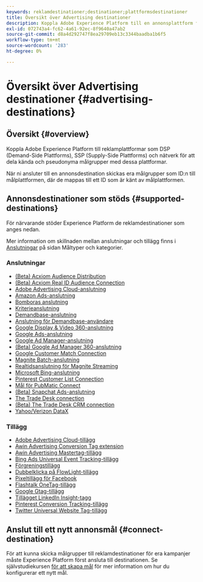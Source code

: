 ```yaml
---
keywords: reklamdestinationer;destinationer;plattformsdestinationer
title: Översikt över Advertising destinationer
description: Koppla Adobe Experience Platform till en annonsplattform från tredje part (t.ex. DSP, annonsnätverk, SSP) och dela pseudonyma målgrupper med dessa plattformar.
exl-id: 072743a4-fc62-4a61-92ec-8f9640a47ab2
source-git-commit: d8a4d292747f8ea29709eb13c3344baadba1b6f5
workflow-type: tm+mt
source-wordcount: '283'
ht-degree: 0%

---
```


# Översikt över Advertising destinationer {#advertising-destinations}

## Översikt {#overview}

Koppla Adobe Experience Platform till reklamplattformar som DSP (Demand-Side Plattforms), SSP (Supply-Side Plattforms) och nätverk för att dela kända och pseudonyma målgrupper med dessa plattformar.

När ni ansluter till en annonsdestination skickas era målgrupper som ID:n till målplattformen, där de mappas till ett ID som är känt av målplattformen.

## Annonsdestinationer som stöds {#supported-destinations}

För närvarande stöder Experience Platform de reklamdestinationer som anges nedan.

Mer information om skillnaden mellan anslutningar och tillägg finns i [Anslutningar](../../destination-types.md#connections) på sidan Måltyper och kategorier.

### Anslutningar

* [(Beta) Acxiom Audience Distribution](acxiom-audience-connection.md)
* [(Beta) Acxiom Real ID Audience Connection](acxiom-real-id-audience-connection.md)
* [Adobe Advertising Cloud-anslutning](adobe-advertising-cloud-connection.md)
* [Amazon Ads-anslutning](amazon-ads.md)
* [Bomboras anslutning](bombora.md)
* [Kriterieanslutning](criteo.md)
* [Demandbase-anslutning](demandbase.md)
* [Anslutning för Demandbase-användare](demandbase-people.md)
* [Google Display &amp; Video 360-anslutning](google-dv360.md)
* [Google Ads-anslutning](google-ads-destination.md)
* [Google Ad Manager-anslutning](google-ad-manager.md)
* [(Beta) Google Ad Manager 360-anslutning](google-ad-manager-360-connection.md)
* [Google Customer Match Connection](google-customer-match.md)
* [Magnite Batch-anslutning](magnite-batch.md)
* [Realtidsanslutning för Magnite Streaming](magnite-streaming.md)
* [Microsoft Bing-anslutning](bing.md)
* [Pinterest Customer List Connection](pinterest.md)
* [Mål för PubMatic Connect](pubmatic.md)
* [(Beta) Snapchat Ads-anslutning](snap-inc.md)
* [The Trade Desk connection](tradedesk.md)
* [(Beta) The Trade Desk CRM connection](tradedesk-emails.md)
* [Yahoo/Verizon DataX](datax.md)

### Tillägg

* [Adobe Advertising Cloud-tillägg](adobe-advertising-cloud.md)
* [Awin Advertising Conversion Tag extension](awin-conversiontag.md)
* [Awin Advertising Mastertag-tillägg](awin-mastertag.md)
* [Bing Ads Universal Event Tracking-tillägg](bing-ads.md)
* [Förgreningstillägg](branch.md)
* [Dubbelklicka på FlowLight-tillägg](doubleclick-floodlight.md)
* [Pixeltillägg för Facebook](facebook-pixel.md)
* [Flashtalk OneTag-tillägg](flashtalking.md)
* [Google Gtag-tillägg](gtag-advertising.md)
* [Tillägget LinkedIn Insight-tagg](linkedin.md)
* [Pinterest Conversion Tracking-tillägg](pinterest-extension.md)
* [Twitter Universal Website Tag-tillägg](twitter-uwt.md)

## Anslut till ett nytt annonsmål {#connect-destination}

För att kunna skicka målgrupper till reklamdestinationer för era kampanjer måste Experience Platform först ansluta till destinationen. Se självstudiekursen [för att skapa mål](../../ui/connect-destination.md) för mer information om hur du konfigurerar ett nytt mål.
